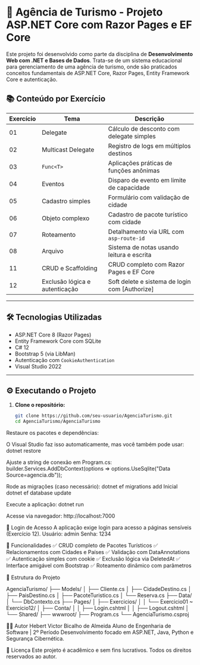 # 🧭 Agência de Turismo - Projeto ASP.NET Core com Razor Pages e EF Core

Este projeto foi desenvolvido como parte da disciplina de **Desenvolvimento Web com .NET e Bases de Dados**.
Trata-se de um sistema educacional para gerenciamento de uma agência de turismo, onde são praticados conceitos fundamentais de ASP.NET Core, Razor Pages, Entity Framework Core e autenticação.

## 📚 Conteúdo por Exercício

| Exercício | Tema | Descrição |
|----------|------|-----------|
| 01 | Delegate | Cálculo de desconto com delegate simples |
| 02 | Multicast Delegate | Registro de logs em múltiplos destinos |
| 03 | `Func<T>` | Aplicações práticas de funções anônimas |
| 04 | Eventos | Disparo de evento em limite de capacidade |
| 05 | Cadastro simples | Formulário com validação de cidade |
| 06 | Objeto complexo | Cadastro de pacote turístico com cidade |
| 07 | Roteamento | Detalhamento via URL com `asp-route-id` |
| 08 | Arquivo | Sistema de notas usando leitura e escrita |
| 11 | CRUD e Scaffolding | CRUD completo com Razor Pages e EF Core |
| 12 | Exclusão lógica e autenticação | Soft delete e sistema de login com [Authorize] |

---

## 🛠️ Tecnologias Utilizadas

- ASP.NET Core 8 (Razor Pages)
- Entity Framework Core com SQLite
- C# 12
- Bootstrap 5 (via LibMan)
- Autenticação com `CookieAuthentication`
- Visual Studio 2022

---

## ⚙️ Executando o Projeto

1. **Clone o repositório:**

   ```bash
   git clone https://github.com/seu-usuario/AgenciaTurismo.git
   cd AgenciaTurismo/AgenciaTurismo
Restaure os pacotes e dependências:

O Visual Studio faz isso automaticamente, mas você também pode usar:
dotnet restore

Ajuste a string de conexão em Program.cs:
builder.Services.AddDbContext<DbContexto>(options =>
    options.UseSqlite("Data Source=agencia.db"));
    
Rode as migrações (caso necessário):
dotnet ef migrations add Inicial
dotnet ef database update

Execute a aplicação:
dotnet run

Acesse via navegador:
http://localhost:7000

🔐 Login de Acesso
A aplicação exige login para acesso a páginas sensíveis (Exercício 12).
Usuário: admin
Senha: 1234

🧪 Funcionalidades
✅ CRUD completo de Pacotes Turísticos
✅ Relacionamentos com Cidades e Países
✅ Validação com DataAnnotations
✅ Autenticação simples com cookie
✅ Exclusão lógica via DeletedAt
✅ Interface amigável com Bootstrap
✅ Roteamento dinâmico com parâmetros

📁 Estrutura do Projeto

AgenciaTurismo/
├── Models/
│   ├── Cliente.cs
│   ├── CidadeDestino.cs
│   ├── PaisDestino.cs
│   ├── PacoteTuristico.cs
│   └── Reserva.cs
├── Data/
│   └── DbContexto.cs
├── Pages/
│   ├── Exercicios/
│   │   └── Exercicio01 ~ Exercicio12/
│   ├── Conta/
│   │   ├── Login.cshtml
│   │   ├── Logout.cshtml
│   └── Shared/
├── wwwroot/
├── Program.cs
└── AgenciaTurismo.csproj

👨‍💻 Autor
Hebert Victor Bicalho de Almeida
Aluno de Engenharia de Software | 2º Período
Desenvolvimento focado em ASP.NET, Java, Python e Segurança Cibernética.

📝 Licença
Este projeto é acadêmico e sem fins lucrativos. Todos os direitos reservados ao autor.
